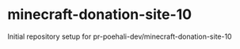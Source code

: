 # minecraft-donation-site-10

Initial repository setup for pr-poehali-dev/minecraft-donation-site-10
